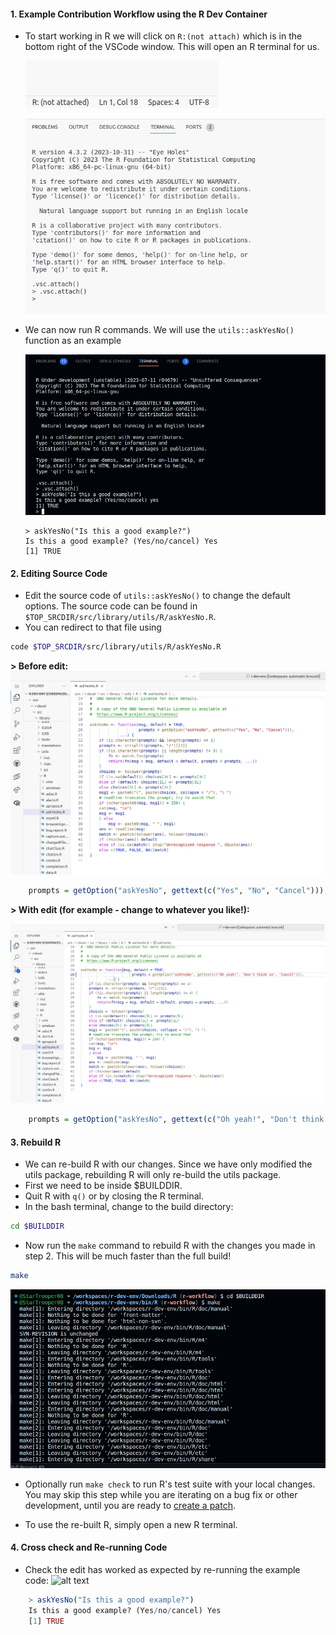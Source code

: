 #### 1. Example Contribution Workflow using the R Dev Container

- To start working in R we will click on `R:(not attach)` which is in the bottom
  right of the VSCode window. This will open an R terminal for us.

    ![alt text](../assets/rdev11.png)

    ![alt text](../assets/rdev12.png)

- We can now run R commands. We will use the `utils::askYesNo()` function as an
  example

    ![alt text](../assets/rdev19.png)

    ```Rconsole
    > askYesNo("Is this a good example?")
    Is this a good example? (Yes/no/cancel) Yes
    [1] TRUE
    ```

#### 2. Editing Source Code

- Edit the source code of `utils::askYesNo()` to change the default options. The
  source code can be found in `$TOP_SRCDIR/src/library/utils/R/askYesNo.R`.
- You can redirect to that file using

```bash
code $TOP_SRCDIR/src/library/utils/R/askYesNo.R
```

**> Before edit:** ![alt text](../assets/rdev20.png)

```R title="askYesNo.R" linenums="20"
    prompts = getOption("askYesNo", gettext(c("Yes", "No", "Cancel"))),
```

**> With edit (for example - change to whatever you like!):**

![alt text](../assets/rdev21.png)

```R title="askYesNo.R" linenums="20"
    prompts = getOption("askYesNo", gettext(c("Oh yeah!", "Don't think so", "Cancel"))),
```

#### 3. Rebuild R

- We can re-build R with our changes. Since we have only modified the utils
  package, rebuilding R will only re-build the utils package.
- First we need to be inside $BUILDDIR.
- Quit R with `q()` or by closing the R terminal.
- In the bash terminal, change to the build directory:

```bash
cd $BUILDDIR
```

- Now run the `make` command to rebuild R with the changes you made in
  step 2. This will be much faster than the full build!

```bash
make
```

![alt text](../assets/rdev22.png)

- Optionally run `make check` to run R's test suite with your local changes. You
  may skip this step while you are iterating on a bug fix or other development,
  until you are ready to [create a patch](./patch_update.md).

- To use the re-built R, simply open a new R terminal.

#### 4. Cross check and Re-running Code

- Check the edit has worked as expected by re-running the example code: ![alt
text](../assets/rdev23.png)

```R
    > askYesNo("Is this a good example?")
    Is this a good example? (Yes/no/cancel) Yes
    [1] TRUE
```
